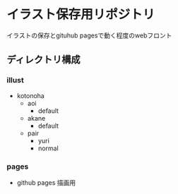 # イラスト保存用リポジトリ
イラストの保存とgituhub pagesで動く程度のwebフロント
## ディレクトリ構成
### illust
- kotonoha
    - aoi
        - default
    - akane
        - default
    - pair
        - yuri
        - normal
### pages
- github pages 描画用